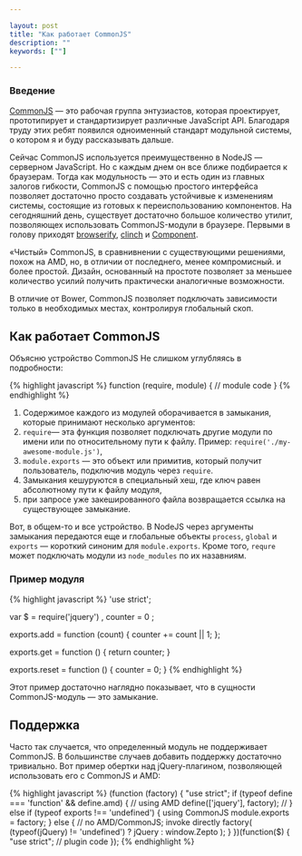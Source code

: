 ```yaml
---

layout: post
title: "Как работает CommonJS"
description: ""
keywords: [""]

---
```

<!-- 
#### TODO: Поработать над структурой

- Дисклеймер, задача статьи
- Введение
  - Что такое
  - Где используется
  - О супер-модульности, вложенных и плоских зависимостях (npm, component)
  - Будущее
    - Браузеры
    - Отличия от Bower'а
- Технические подробности
  - Принцип работы
  - Пример модуля
- Использование
  - Сборка для браузеров
    - Clinch
    - Browserify
    - Component
  - Проблема совместимости
    - Обертка, добавляющая поддержку CommonJS
 -->

<!-- ### И сразу… Дисклеймер

_На самом деле, все несколько сложнее, чем здесь написано, но, я надеюсь,
что хорошее общее представление о работе с CommonJS по этой статье
вполне можно составить._
 -->

### Введение

[CommonJS][1] — это рабочая группа энтузиастов, которая проектирует,
прототипирует и стандартизирует различные JavaScript API. Благодаря труду
этих ребят появился одноименный стандарт модульной системы, о котором я и
буду рассказывать дальше.

Сейчас CommonJS используется преимущественно в NodeJS — серверном JavaScript.
Но с каждым днем он все ближе подбирается к браузерам. Тогда как модульность —
это и есть один из главных залогов гибкости, CommonJS с помощью простого
интерфейса позволяет достаточно просто создавать устойчивые к изменениям системы,
состоящие из готовых к переиспользованию компонентов. На сегодняшний день,
существует достаточно большое количество утилит, позволяющех использовать
CommonJS-модули в браузере. Первыми в голову приходят [browserify][2], [clinch][3] и
[Component][4].

«Чистый» CommonJS, в сравнивнении с существующими решениями, похож на AMD, но,
в отличии от последнего, менее компромисный. и более простой. Дизайн, основанный
на простоте позволяет за меньшее количество усилий получить практически
аналогичные возможности.

В отличие от Bower, CommonJS позволяет подключать зависимости только в необходимых
местах, контролируя глобальный скоп.


## Как работает CommonJS

Объясню устройство CommonJS Не слишком углубляясь в подробности:

{% highlight javascript %}
function (require, module) {
  // module code
}
{% endhighlight %}


1. Содержимое каждого из модулей оборачивается в замыкания, которые принимают
   несколько аргументов:
2. `require`— эта функция позволяет подключать другие модули по имени или
   по относительному пути к файлу. Пример: `require('./my-awesome-module.js')`,
3. `module.exports` — это объект или примитив, который получит пользователь,
   подключив модуль через `require`.
4. Замыкания кешуруются в специальный хеш, где ключ равен абсолютному пути к файлу
   модуля,
5. при запросе уже закешированного файла возвращается ссылка на существующее замыкание.

Вот, в общем-то и все устройство. В NodeJS через аргументы замыкания передаются
еще и глобальные объекты `process`, `global` и `exports` — короткий синоним для
`module.exports`. Кроме того, `requre` может подключать модули из `node_modules`
по их назавниям.

### Пример модуля

{% highlight javascript %}
'use strict';

var $ = require('jquery')
  , counter = 0
  ;

exports.add = function (count) {
  counter += count || 1;
};

exports.get = function () {
  return counter;
}

exports.reset = function () {
  counter = 0;
}
{% endhighlight %}


Этот пример достаточно наглядно показывает, что в сущности CommonJS-модуль — это
замыкание. 


## Поддержка

Часто так случается, что определенный модуль не поддерживает CommonJS. В большинстве
случаев добавить поддержку достаточно тривиально. Вот пример обертки над jQuery-плагином,
позволяющей использовать его с CommonJS и AMD:

{% highlight javascript %}
(function (factory) {
  "use strict";
  if (typeof define === 'function' && define.amd) {
    // using AMD
    define(['jquery'], factory);
  // 
  } else if (typeof exports !== 'undefined') {
    using CommonJS
    module.exports = factory;
  } else {
    // no AMD/CommonJS; invoke directly
    factory( (typeof(jQuery) != 'undefined') ? jQuery : window.Zepto );
  }
})(function($) {
  "use strict";
    // plugin code
  });
{% endhighlight %}



[1]: http://www.commonjs.org/
[2]: http://browserify.org/
[3]: https://github.com/Meettya/clinch
[4]: http://component.io/